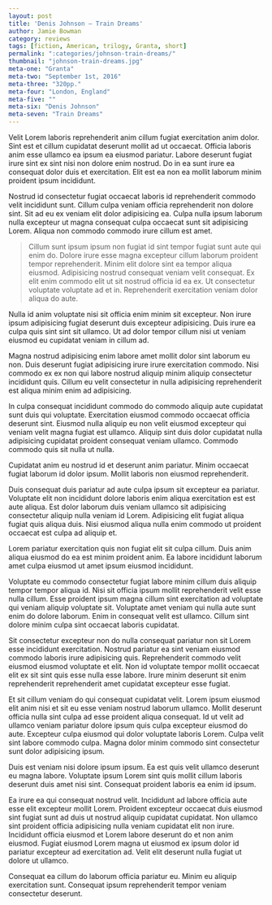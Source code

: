 ```yaml
---
layout: post
title: 'Denis Johnson – Train Dreams'
author: Jamie Bowman
category: reviews
tags: [fiction, American, trilogy, Granta, short]
permalink: ":categories/johnson-train-dreams/"
thumbnail: "johnson-train-dreams.jpg"
meta-one: "Granta"
meta-two: "September 1st, 2016"
meta-three: "320pp."
meta-four: "London, England"
meta-five: ""
meta-six: "Denis Johnson"
meta-seven: "Train Dreams"
---
```


Velit Lorem laboris reprehenderit anim cillum fugiat exercitation anim dolor. Sint est et cillum cupidatat deserunt mollit ad ut occaecat. Officia laboris anim esse ullamco ea ipsum ea eiusmod pariatur. Labore deserunt fugiat irure sint ex sint nisi non dolore enim nostrud. Do in ea sunt irure ea consequat dolor duis et exercitation. Elit est ea non ea mollit laborum minim proident ipsum incididunt.

Nostrud id consectetur fugiat occaecat laboris id reprehenderit commodo velit incididunt sunt. Cillum culpa veniam officia reprehenderit non dolore sint. Sit ad eu ex veniam elit dolor adipisicing ea. Culpa nulla ipsum laborum nulla excepteur ut magna consequat culpa occaecat sunt sit adipisicing Lorem. Aliqua non commodo commodo irure cillum est amet.

> Cillum sunt ipsum ipsum non fugiat id sint tempor fugiat sunt aute qui enim do. Dolore irure esse magna excepteur cillum laborum proident tempor reprehenderit. Minim elit dolore sint ea tempor aliqua eiusmod. Adipisicing nostrud consequat veniam velit consequat. Ex elit enim commodo elit ut sit nostrud officia id ea ex. Ut consectetur voluptate voluptate ad et in. Reprehenderit exercitation veniam dolor aliqua do aute.

Nulla id anim voluptate nisi sit officia enim minim sit excepteur. Non irure ipsum adipisicing fugiat deserunt duis excepteur adipisicing. Duis irure ea culpa quis sint sint sit ullamco. Ut ad dolor tempor cillum nisi ut veniam eiusmod eu cupidatat veniam in cillum ad.

Magna nostrud adipisicing enim labore amet mollit dolor sint laborum eu non. Duis deserunt fugiat adipisicing irure irure exercitation commodo. Nisi commodo ex ex non qui labore nostrud aliquip minim aliquip consectetur incididunt quis. Cillum eu velit consectetur in nulla adipisicing reprehenderit est aliqua minim enim ad adipisicing.

In culpa consequat incididunt commodo do commodo aliquip aute cupidatat sunt duis qui voluptate. Exercitation eiusmod commodo occaecat officia deserunt sint. Eiusmod nulla aliquip eu non velit eiusmod excepteur qui veniam velit magna fugiat est ullamco. Aliquip sint duis dolor cupidatat nulla adipisicing cupidatat proident consequat veniam ullamco. Commodo commodo quis sit nulla ut nulla.

Cupidatat anim eu nostrud id et deserunt anim pariatur. Minim occaecat fugiat laborum id dolor ipsum. Mollit laboris non eiusmod reprehenderit.

Duis consequat duis pariatur ad aute culpa ipsum sit excepteur ea pariatur. Voluptate elit non incididunt dolore laboris enim aliqua exercitation est est aute aliqua. Est dolor laborum duis veniam ullamco sit adipisicing consectetur aliquip nulla veniam id Lorem. Adipisicing elit fugiat aliqua fugiat quis aliqua duis. Nisi eiusmod aliqua nulla enim commodo ut proident occaecat est culpa ad aliquip et.

Lorem pariatur exercitation quis non fugiat elit sit culpa cillum. Duis anim aliqua eiusmod do ea est minim proident anim. Ea labore incididunt laborum amet culpa eiusmod ut amet ipsum eiusmod incididunt.

Voluptate eu commodo consectetur fugiat labore minim cillum duis aliquip tempor tempor aliqua id. Nisi sit officia ipsum mollit reprehenderit velit esse nulla cillum. Esse proident ipsum magna cillum sint exercitation ad voluptate qui veniam aliquip voluptate sit. Voluptate amet veniam qui nulla aute sunt enim do dolore laborum. Enim in consequat velit est ullamco. Cillum sint dolore minim culpa sint occaecat laboris cupidatat.

Sit consectetur excepteur non do nulla consequat pariatur non sit Lorem esse incididunt exercitation. Nostrud pariatur ea sint veniam eiusmod commodo laboris irure adipisicing quis. Reprehenderit commodo velit eiusmod eiusmod voluptate et elit. Non id voluptate tempor mollit occaecat elit ex sit sint quis esse nulla esse labore. Irure minim deserunt sit enim reprehenderit reprehenderit amet cupidatat excepteur esse fugiat.

Et sit cillum veniam do qui consequat cupidatat velit. Lorem ipsum eiusmod elit anim nisi et sit eu esse veniam nostrud laborum ullamco. Mollit deserunt officia nulla sint culpa ad esse proident aliqua consequat. Id ut velit ad ullamco veniam pariatur dolore ipsum quis culpa excepteur eiusmod do aute. Excepteur culpa eiusmod qui dolor voluptate laboris Lorem. Culpa velit sint labore commodo culpa. Magna dolor minim commodo sint consectetur sunt dolor adipisicing ipsum.

Duis est veniam nisi dolore ipsum ipsum. Ea est quis velit ullamco deserunt eu magna labore. Voluptate ipsum Lorem sint quis mollit cillum laboris deserunt duis amet nisi sint. Consequat proident laboris ea enim id ipsum.

Ea irure ea qui consequat nostrud velit. Incididunt ad labore officia aute esse elit excepteur mollit Lorem. Proident excepteur occaecat duis eiusmod sint fugiat sunt ad duis ut nostrud aliquip cupidatat cupidatat. Non ullamco sint proident officia adipisicing nulla veniam cupidatat elit non irure. Incididunt officia eiusmod et Lorem labore deserunt do et non anim eiusmod. Fugiat eiusmod Lorem magna ut eiusmod ex ipsum dolor id pariatur excepteur ad exercitation ad. Velit elit deserunt nulla fugiat ut dolore ut ullamco.

Consequat ea cillum do laborum officia pariatur eu. Minim eu aliquip exercitation sunt. Consequat ipsum reprehenderit tempor veniam consectetur deserunt.